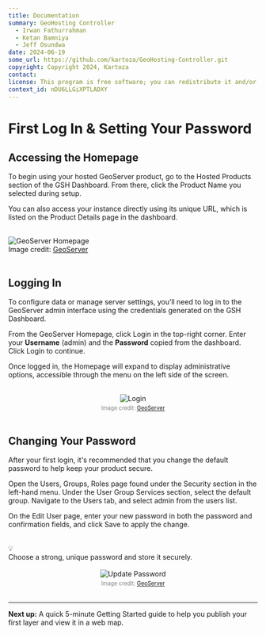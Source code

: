 ```yaml
---
title: Documentation
summary: GeoHosting Controller
  - Irwan Fathurrahman
  - Ketan Bamniya
  - Jeff Osundwa
date: 2024-06-19
some_url: https://github.com/kartoza/GeoHosting-Controller.git
copyright: Copyright 2024, Kartoza
contact:
license: This program is free software; you can redistribute it and/or modify it under the terms of the GNU Affero General Public License as published by the Free Software Foundation; either version 3 of the License, or (at your option) any later version.
context_id: nDU6LLGiXPTLADXY
---
```


# First Log In & Setting Your Password

## Accessing the Homepage

To begin using your hosted GeoServer product, go to the <span class="ui-page-label">Hosted Products</span> section of the GSH Dashboard. From there, click the <span class="ui-generic-label">Product Name</span> you selected during setup.

You can also access your instance directly using its unique URL, which is listed on the <span class="ui-page-label">Product Details</span> page in the dashboard.

<br>

<div class="image-with-caption">
  <img src="../../img/geoserver-img-5-1.png" alt="GeoServer Homepage">
  <div class="caption">
    Image credit: <a href="https://geoserver.org/" target="_blank">GeoServer</a>
  </div>
</div>

<br>

## Logging In

To configure data or manage server settings, you’ll need to log in to the GeoServer admin interface using the credentials generated on the GSH Dashboard.

From the GeoServer Homepage, click <span class="ui-page-label">Login</span> in the top-right corner. Enter your **Username** (<span class="ui-filename">admin</span>) and the **Password** copied from the dashboard. Click <span class="ui-generic-label">Login</span> to continue.

Once logged in, the <span class="ui-page-label">Homepage</span> will expand to display administrative options, accessible through the menu on the left side of the screen.

<br>

<div style="text-align: center;">
  <img src="../../img/geoserver-img-5-2.png" alt="Login" width="auto">
  <div style="font-size: 0.8em; color: gray; margin-top: 4px;">
    Image credit: <a href="https://geoserver.org/" target="_blank">GeoServer</a>
  </div>
</div>

<br>

## Changing Your Password

After your first login, it's recommended that you change the default password to help keep your product secure.

Open the <span class="ui-generic-label">Users, Groups, Roles</span> page found under the Security section in the left-hand menu. Under the User Group Services section, select the <span class="ui-filename">default</span> group. Navigate to the <span class="ui-page-label">Users</span> tab, and select <span class="ui-filename">admin</span> from the users list.

On the <span class="ui-page-label">Edit User</span> page, enter your new password in both the password and confirmation fields, and click <span class="ui-generic-label">Save</span> to apply the change.

<br>

<div class="alert alert-hint">
  <div class="alert-icon">💡</div>
  <div class="alert-text">
    Choose a strong, unique password and store it securely.
  </div>
</div>

<br>

<div style="text-align: center;">
  <img src="../../img/geoserver-img-5-3.png" alt="Update Password" width="auto">
  <div style="font-size: 0.8em; color: gray; margin-top: 4px;">
    Image credit: <a href="https://geoserver.org/" target="_blank">GeoServer</a>
  </div>
</div>

<br>

---

**Next up:** A quick 5-minute Getting Started guide to help you publish your first layer and view it in a web map.

<br>
